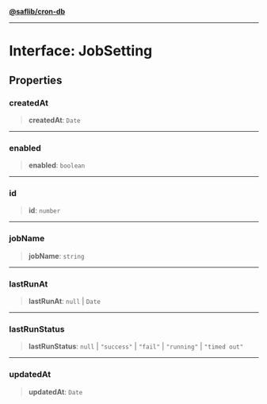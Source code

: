 [**@saflib/cron-db**](../../../../index.md)

***

# Interface: JobSetting

## Properties

### createdAt

> **createdAt**: `Date`

***

### enabled

> **enabled**: `boolean`

***

### id

> **id**: `number`

***

### jobName

> **jobName**: `string`

***

### lastRunAt

> **lastRunAt**: `null` \| `Date`

***

### lastRunStatus

> **lastRunStatus**: `null` \| `"success"` \| `"fail"` \| `"running"` \| `"timed out"`

***

### updatedAt

> **updatedAt**: `Date`
